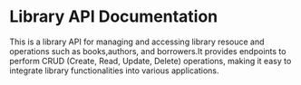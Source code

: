 # Library API Documentation
This is a library API for managing and accessing library resouce and operations such as books,authors, and borrowers.It provides endpoints to perform CRUD (Create, Read, Update, Delete) operations, making it easy to integrate library functionalities into various applications.
